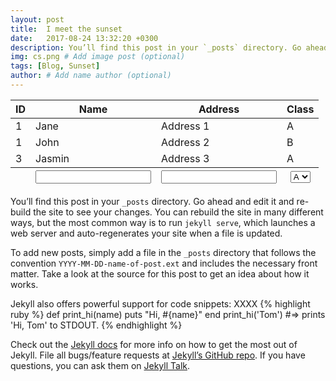 ```yaml
---
layout: post
title:  I meet the sunset
date:   2017-08-24 13:32:20 +0300
description: You’ll find this post in your `_posts` directory. Go ahead and edit it and re-build the site to see your changes. # Add post description (optional)
img: cs.png # Add image post (optional)
tags: [Blog, Sunset]
author: # Add name author (optional)
---
```




<head>
  <!-- <link rel="stylesheet" href="//cdn.datatables.net/1.10.12/css/jquery.dataTables.min.css" /> -->
  <link rel="stylesheet" href="//maxcdn.bootstrapcdn.com/bootstrap/3.3.6/css/bootstrap.css" />
  <link rel="stylesheet" href="//cdnjs.cloudflare.com/ajax/libs/datatables/1.10.12/css/dataTables.bootstrap.min.css" />
  <!--<link rel="stylesheet" href="https://cdn.datatables.net/responsive/2.1.0/css/responsive.bootstrap.min.css" type="text/css" />-->
  <link rel="stylesheet" href="https://cdn.datatables.net/buttons/1.2.1/css/buttons.bootstrap.min.css" type="text/css" />
  <link rel="stylesheet" href="style.css" />
</head>

  <div class="container-fluid">
    <table class="datatable table table-hover table-bordered">
      <thead>
        <tr>
          <th>ID</th>
          <th>Name</th>
          <th>Address</th>
          <th>Class</th>
        </tr>
      </thead>
      <tfoot>
        <tr>
          <th></th>
          <th>
            <input type="text" class="form-control input-sm filter-column">
          </th>
          <th>
            <input type="text" class="form-control input-sm filter-column" />
          </th>
          <th>
            <select class="form-control input-sm filter-column">
              <option value="A">A</option>
              <option value="B">B</option>
              <option value="B">C</option>
            </select>
          </th>
        </tr>
      </tfoot>
      <tbody>
        <tr>
          <td>1</td>
          <td>Jane</td>
          <td>Address 1</td>
          <td>A</td>
        </tr>
        <tr>
          <td>1</td>
          <td>John</td>
          <td>Address 2</td>
          <td>B</td>
        </tr>
        <tr>
          <td>3</td>
          <td>Jasmin</td>
          <td>Address 3</td>
          <td>A</td>
        </tr>
      </tbody>
    </table>
  </div>
  
  <script src="//code.jquery.com/jquery-1.11.3.min.js"></script>
  <script src="//cdn.datatables.net/1.10.12/js/jquery.dataTables.min.js"></script>
  <script src="//cdn.datatables.net/1.10.12/js/dataTables.bootstrap.min.js"></script>
  <!-- Responsive extension -->
  <!--<script src="https://cdn.datatables.net/responsive/2.1.0/js/responsive.bootstrap.min.js"></script>-->
  <!-- Buttons extension -->
  <script src="//cdn.datatables.net/buttons/1.2.1/js/dataTables.buttons.min.js"></script>
  <script src="//cdn.datatables.net/buttons/1.2.1/js/buttons.bootstrap.min.js"></script>
  <script src="//cdnjs.cloudflare.com/ajax/libs/jszip/2.5.0/jszip.min.js"></script>
  <script src="//cdn.datatables.net/buttons/1.2.1/js/buttons.html5.min.js"></script>

You’ll find this post in your `_posts` directory. Go ahead and edit it and re-build the site to see your changes. You can rebuild the site in many different ways, but the most common way is to run `jekyll serve`, which launches a web server and auto-regenerates your site when a file is updated.

To add new posts, simply add a file in the `_posts` directory that follows the convention `YYYY-MM-DD-name-of-post.ext` and includes the necessary front matter. Take a look at the source for this post to get an idea about how it works.

Jekyll also offers powerful support for code snippets:
XXXX
{% highlight ruby %}
def print_hi(name)
  puts "Hi, #{name}"
end
print_hi('Tom')
#=> prints 'Hi, Tom' to STDOUT.
{% endhighlight %}

Check out the [Jekyll docs][jekyll-docs] for more info on how to get the most out of Jekyll. File all bugs/feature requests at [Jekyll’s GitHub repo][jekyll-gh]. If you have questions, you can ask them on [Jekyll Talk][jekyll-talk].

[jekyll-docs]: https://jekyllrb.com/docs/home
[jekyll-gh]:   https://github.com/jekyll/jekyll
[jekyll-talk]: https://talk.jekyllrb.com/
